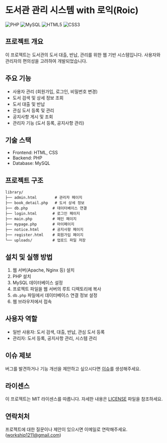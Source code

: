 # 도서관 관리 시스템 with 로익(Roic)

![PHP](https://img.shields.io/badge/PHP-777BB4?style=for-the-badge&logo=php&logoColor=white)
![MySQL](https://img.shields.io/badge/MySQL-4479A1?style=for-the-badge&logo=mysql&logoColor=white)
![HTML5](https://img.shields.io/badge/HTML5-E34F26?style=for-the-badge&logo=html5&logoColor=white)
![CSS3](https://img.shields.io/badge/CSS3-1572B6?style=for-the-badge&logo=css3&logoColor=white)

## 프로젝트 개요
이 프로젝트는 도서관의 도서 대출, 반납, 관리를 위한 웹 기반 시스템입니다. 사용자와 관리자의 편의성을 고려하여 개발되었습니다.

## 주요 기능
- 사용자 관리 (회원가입, 로그인, 비밀번호 변경)
- 도서 검색 및 상세 정보 조회
- 도서 대출 및 반납
- 관심 도서 등록 및 관리
- 공지사항 게시 및 조회
- 관리자 기능 (도서 등록, 공지사항 관리)

## 기술 스택
- Frontend: HTML, CSS
- Backend: PHP
- Database: MySQL

## 프로젝트 구조
```
library/
├── admin.html        # 관리자 페이지
├── book_detail.php   # 도서 상세 정보
├── db.php           # 데이터베이스 연결
├── login.html       # 로그인 페이지
├── main.php         # 메인 페이지
├── mypage.php       # 마이페이지
├── notice.html      # 공지사항 페이지
├── register.html    # 회원가입 페이지
└── uploads/         # 업로드 파일 저장
```

## 설치 및 실행 방법
1. 웹 서버(Apache, Nginx 등) 설치
2. PHP 설치
3. MySQL 데이터베이스 설정
4. 프로젝트 파일을 웹 서버의 루트 디렉토리에 복사
5. `db.php` 파일에서 데이터베이스 연결 정보 설정
6. 웹 브라우저에서 접속

## 사용자 역할
- 일반 사용자: 도서 검색, 대출, 반납, 관심 도서 등록
- 관리자: 도서 등록, 공지사항 관리, 시스템 관리

## 이슈 제보
버그를 발견하거나 기능 개선을 제안하고 싶으시다면 [이슈](https://github.com/yourusername/library-management/issues)를 생성해주세요.

## 라이센스
이 프로젝트는 MIT 라이센스를 따릅니다. 자세한 내용은 [LICENSE](LICENSE) 파일을 참조하세요.

## 연락처처
프로젝트에 대한 질문이나 제안이 있으시면 이메일로 연락해주세요.(workship1211@gmail.com)
